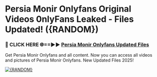 # Persia Monir Onlyfans Original Videos 0nlyFans Leaked - Files Updated! ({RANDOM})

<h3>🔴 CLICK HERE 🌐==►► <a href="https://betterlinks.top/A2PfLJ" rel="nofollow">Persia Monir Onlyfans Updated Files</a></h3>

Get Persia Monir Onlyfans and all content. Now you can access all videos and pictures of Persia Monir Onlyfans. New Updated Files 2025!

[![{RANDOM}](https://i.imgur.com/ppqm5kG.gif)](https://betterlinks.top/A2PfLJ)